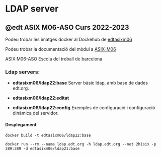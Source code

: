 # LDAP server
## @edt ASIX M06-ASO Curs 2022-2023

Podeu trobar les imatges docker al Dockehub de [edtasixm06](https://hub.docker.com/u/edtasixm06/)

Podeu trobar la documentació del mòdul a [ASIX-M06](https://sites.google.com/site/asixm06edt/)

ASIX M06-ASO Escola del treball de barcelona


### Ldap servers:

 * **edtasixm06/ldap22:base** Server bàsic ldap, amb base de dades edt.org.

 * **edtasixm06/ldap22:editat** 

 * **edtasixm06/ldap22:config** Exemples de configuració i configuració
   dinàmica del servidor.


#### Desplegament
```
docker build -t edtasixm06/ldap22:base
```
```
docker run --rm --name ldap.edt.org -h ldap.edt.org --net 2hisix -p 389:389 -d edtasixm06/ldap21:base
```
 

